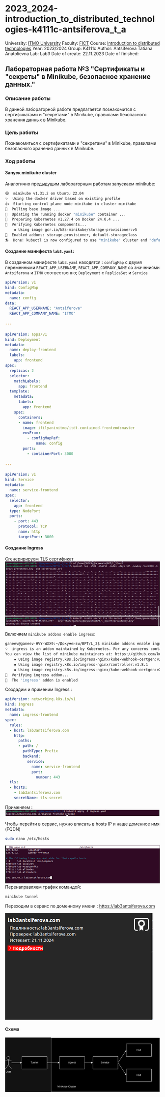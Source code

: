 # 2023_2024-introduction_to_distributed_technologies-k4111c-antsiferova_t_a

University: [ITMO University](https://itmo.ru/ru/)
Faculty: [FICT](https://fict.itmo.ru)
Course: [Introduction to distributed technologies](https://github.com/itmo-ict-faculty/introduction-to-distributed-technologies)
Year: 2023/2024
Group: K4111c
Author: Antsiferova Tatiana Anatolievna
Lab: Lab3
Date of create: 22.11.2023
Date of finished: 

## Лабораторная работа №3 "Сертификаты и "секреты" в Minikube, безопасное хранение данных."
### Описание работы
В данной лабораторной работе предлагается познакомится с сертификатами и "секретами" в Minikube, правилами безопасного хранения данных в Minikube.
### Цель работы
Познакомиться с сертификатами и "секретами" в Minikube, правилами безопасного хранения данных в Minikube.
### Ход работы
#### Запуск minikube cluster
Аналогично предыдущим лабораторным работам запускаем minikube:

```bash
😄  minikube v1.31.2 on Ubuntu 22.04 
✨  Using the docker driver based on existing profile
👍  Starting control plane node minikube in cluster minikube
🚜  Pulling base image ...
🔄  Updating the running docker "minikube" container ...
🐳  Preparing Kubernetes v1.27.4 on Docker 24.0.4 ...
🔎  Verifying Kubernetes components...
    ▪ Using image gcr.io/k8s-minikube/storage-provisioner:v5
🌟  Enabled addons: storage-provisioner, default-storageclass
🏄  Done! kubectl is now configured to use "minikube" cluster and "default" namespace by default
```
#### Создание манифеста `lab3.yaml`:
В созданном манифесте `lab3.yaml` находятся : `configMap` с двумя переменными `REACT_APP_USERNAME`, `REACT_APP_COMPANY_NAME` со значениями  `Antsiferova` и `ITMO` соотвественно; `Deployment` c `ReplicaSet` и `Service` 
```yaml
apiVersion: v1
kind: ConfigMap
metadata:
  name: config
data:
  REACT_APP_USERNAME: "Antsiferova"
  REACT_APP_COMPANY_NAME: "ITMO"

---

apiVersion: apps/v1
kind: Deployment
metadata:
  name: deploy-frontend
  labels:
    app: frontend
spec:
  replicas: 2
  selector:
    matchLabels:
      app: frontend
  template:
    metadata:
      labels:
        app: frontend
    spec:
      containers:
      - name: frontend
        image: ifilyaninitmo/itdt-contained-frontend:master
        envFrom:
          - configMapRef:
              name: config
        ports:
          - containerPort: 3000
          
---
          
apiVersion: v1
kind: Service
metadata:
  name: service-frontend
spec:
  selector:
    app: frontend
  type: NodePort
  ports:
    - port: 443
      protocol: TCP
      name: http
      targetPort: 3000
```
#### Создание Ingress
Сгенеририруем TLS сертификат
![](/lab3/images/image1.png)
![](/lab3/images/image2.png)

Включяем `minikube addons enable ingress`:

```bash
ganeev@ganeev-HVY-WXX9:~/Документы/ВРТ/L_3$ minikube addons enable ingress  
💡  ingress is an addon maintained by Kubernetes. For any concerns contact minikube on GitHub.
You can view the list of minikube maintainers at: https://github.com/kubernetes/minikube/blob/master/OWNERS
    ▪ Using image registry.k8s.io/ingress-nginx/kube-webhook-certgen:v20230407
    ▪ Using image registry.k8s.io/ingress-nginx/controller:v1.8.1
    ▪ Using image registry.k8s.io/ingress-nginx/kube-webhook-certgen:v20230407
🔎  Verifying ingress addon...
🌟  The 'ingress' addon is enabled
```
Создадим и применим Ingress :
```yaml
apiVersion: networking.k8s.io/v1
kind: Ingress
metadata:
  name: ingress-frontend
spec:
  rules:
  - host: lab3antsiferova.com
    http:
      paths:
      - path: /
        pathType: Prefix
        backend:
          service:
            name: service-frontend
            port:
              number: 443
  tls:
  - hosts:
    - lab3antsiferova.com
    secretName: tls-secret
```
Применяем :
![](/lab3/images/image3.png)

Чтобы перейти в сервис, нужно вписать в hosts IP и наше доменное имя (FQDN) 
```bash
sudo nano /etc/hosts
```
![](/lab3/images/image4.png)
Перенаправляем трафик командой: 
```bash
minikube tunnel
```
Переходим в сервис по доменному имени :
https://lab3antsiferova.com

![](/lab3/images/image5.png)

#### Схема
![](/lab3/images/image6.png)

